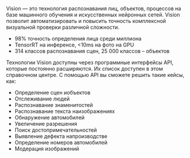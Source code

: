 Vision — это технология распознавания лиц, объектов, процессов на базе машинного обучения и искусственных нейронных сетей. Vision позволит автоматизировать и повысить точность комплексной визуальной проверки различной сложности.

- 98% точность определения лица среди миллиона
- TensorRT на инференсе, <10ms на фото на GPU
- 314 классов распознавания сцен, 25 000 классов – объектов

Технологии Vision доступны через программные интерфейсы API, которые постоянно расширяются. Их список доступен в этом справочном центре. С помощью API вы сможете решить такие кейсы, как:

- Определение сцен иобъектов
- Отслеживание людей
- Распознавание знаменитостей
- Распознавание текста наизображениях
- Обнаружение автомобилей
- Увеличение разрешения
- Поиск достопримечательностей
- Выявление дефекта напроизводстве
- Определение номеров автомобилей
- Модерация изображений
